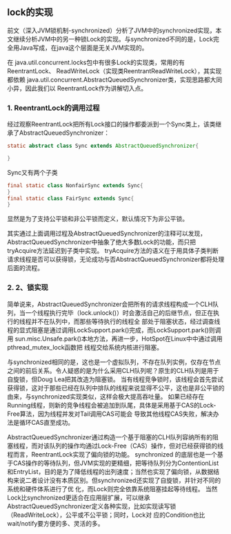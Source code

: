 ## lock的实现
前文（深入JVM锁机制-synchronized）分析了JVM中的synchronized实现，本文继续分析JVM中的另一种锁Lock的实现。与synchronized不同的是，Lock完全用Java写成，在java这个层面是无关JVM实现的。

在 java.util.concurrent.locks包中有很多Lock的实现类，常用的有ReentrantLock、 ReadWriteLock（实现类ReentrantReadWriteLock），其实现都依赖 java.util.concurrent.AbstractQueuedSynchronizer类，实现思路都大同小异，因此我们以 ReentrantLock作为讲解切入点。

### 1. ReentrantLock的调用过程
经过观察ReentrantLock把所有Lock接口的操作都委派到一个Sync类上，该类继承了AbstractQueuedSynchronizer：
```Java
static abstract class Sync extends AbstractQueuedSynchronizer{

}
```
Sync又有两个子类

```Java
final static class NonfairSync extends Sync{
}
final static class FairSync extends Sync{
}
```

显然是为了支持公平锁和非公平锁而定义，默认情况下为非公平锁。

其实通过上面调用过程及AbstractQueuedSynchronizer的注释可以发现，AbstractQueuedSynchronizer中抽象了绝大多数Lock的功能，而只把tryAcquire方法延迟到子类中实现。 tryAcquire方法的语义在于用具体子类判断请求线程是否可以获得锁，无论成功与否AbstractQueuedSynchronizer都将处理后面的流程。

### 2. 2、锁实现
简单说来，AbstractQueuedSynchronizer会把所有的请求线程构成一个CLH队列，当一个线程执行完毕（lock.unlock()）时会激活自己的后继节点，但正在执行的线程并不在队列中，而那些等待执行的线程全 部处于阻塞状态，经过调查线程的显式阻塞是通过调用LockSupport.park()完成，而LockSupport.park()则调用 sun.misc.Unsafe.park()本地方法，再进一步，HotSpot在Linux中中通过调用pthread_mutex_lock函数把 线程交给系统内核进行阻塞。

与synchronized相同的是，这也是一个虚拟队列，不存在队列实例，仅存在节点之间的前后关系。令人疑惑的是为什么采用CLH队列呢？原生的CLH队列是用于自旋锁，但Doug Lea把其改造为阻塞锁。
当有线程竞争锁时，该线程会首先尝试获得锁，这对于那些已经在队列中排队的线程来说显得不公平，这也是非公平锁的由来，与synchronized实现类似，这样会极大提高吞吐量。 如果已经存在Running线程，则新的竞争线程会被追加到队尾，具体是采用基于CAS的Lock-Free算法，因为线程并发对Tail调用CAS可能会 导致其他线程CAS失败，解决办法是循环CAS直至成功。



AbstractQueuedSynchronizer通过构造一个基于阻塞的CLH队列容纳所有的阻塞线程，而对该队列的操作均通过Lock-Free（CAS）操作，但对已经获得锁的线程而言，ReentrantLock实现了偏向锁的功能。
synchronized 的底层也是一个基于CAS操作的等待队列，但JVM实现的更精细，把等待队列分为ContentionList和EntryList，目的是为了降低线程的出列速度；当然也实现了偏向锁，从数据结构来说二者设计没有本质区别。但synchronized还实现了自旋锁，并针对不同的系统和硬件体系进行了优 化，而Lock则完全依靠系统阻塞挂起等待线程。
当然Lock比synchronized更适合在应用层扩展，可以继承 AbstractQueuedSynchronizer定义各种实现，比如实现读写锁（ReadWriteLock），公平或不公平锁；同时，Lock对 应的Condition也比wait/notify要方便的多、灵活的多。
